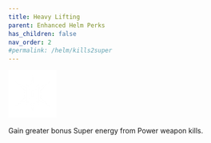 ```yaml
---
title: Heavy Lifting
parent: Enhanced Helm Perks
has_children: false
nav_order: 2
#permalink: /helm/kills2super
---
```


![](https://raw.githubusercontent.com/snowstormclan/Armor-Perks/master/images/Kills%202%20Super/Heavy%20Lifting.png)

Gain greater bonus Super energy from Power weapon kills.
